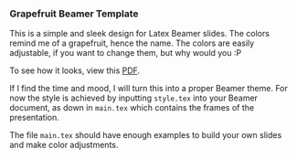 ### Grapefruit Beamer Template

This is a simple and sleek design for Latex Beamer slides. The colors remind me of a grapefruit, hence the name.
The colors are easily adjustable, if you want to change them, but why would you :P

To see how it looks, view this [PDF](https://github.com/sarahwinter/grapefruit-beamer-template/blob/master/main.pdf).

If I find the time and mood, I will turn this into a proper Beamer theme. For now the style is achieved by inputting `style.tex` into your Beamer document, as down in `main.tex` which contains the frames of the presentation.

The file `main.tex` should have enough examples to build your own slides and make color adjustments.
